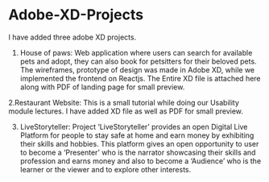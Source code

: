 # Adobe-XD-Projects
I have added three adobe XD projects.
1. House of paws:
Web application where users can search for available pets and adopt, they can also book for petsitters for their beloved pets.
The wireframes, prototype of design was made in Adobe XD, while we implemented the frontend on Reactjs.
The Entire XD file is attached here along with PDF of landing page for small preview.

2.Restaurant Website:
This is a small tutorial while doing our Usability module lectures. I have added XD file as well as PDF for small preview.

3. LiveStoryteller:
Project ‘LiveStoryteller’ provides an open Digital Live Platform for people to stay safe at home and earn money by exhibiting their skills and hobbies.
This platform gives an open opportunity to user to become a ‘Presenter’ who is the narrator showcasing their skills and profession and earns money and also to become a ‘Audience’ who is the learner or the viewer and to explore other interests.

